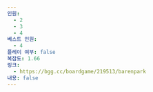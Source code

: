 ```yaml
---
인원:
  - 2
  - 3
  - 4
베스트 인원:
  - 4
플레이 여부: false
복잡도: 1.66
링크:
  - https://bgg.cc/boardgame/219513/barenpark
내용: false
---
```


